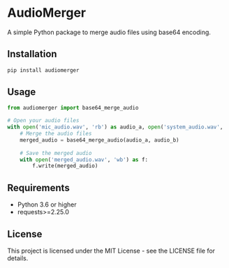 # AudioMerger

A simple Python package to merge audio files using base64 encoding.

## Installation

```bash
pip install audiomerger
```

## Usage

```python
from audiomerger import base64_merge_audio

# Open your audio files
with open('mic_audio.wav', 'rb') as audio_a, open('system_audio.wav', 'rb') as audio_b:
    # Merge the audio files
    merged_audio = base64_merge_audio(audio_a, audio_b)
    
    # Save the merged audio
    with open('merged_audio.wav', 'wb') as f:
        f.write(merged_audio)
```

## Requirements

- Python 3.6 or higher
- requests>=2.25.0

## License

This project is licensed under the MIT License - see the LICENSE file for details. 